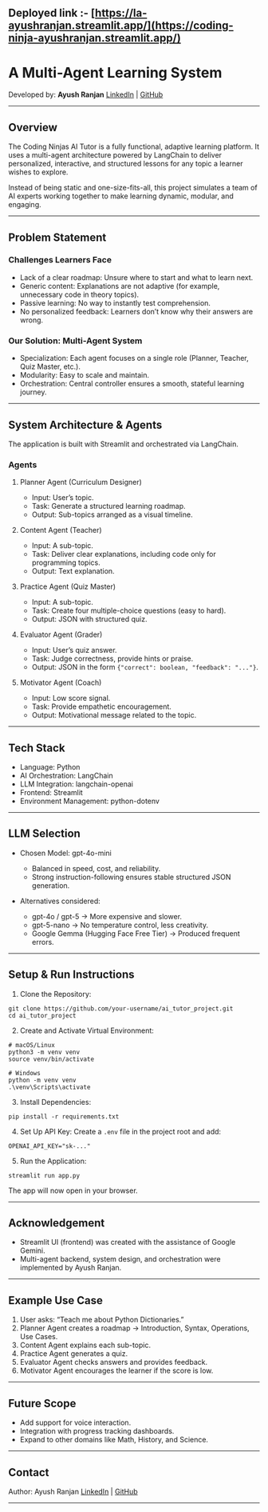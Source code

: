 Deployed link :- [https://la-ayushranjan.streamlit.app/](https://coding-ninja-ayushranjan.streamlit.app/)
---

# A Multi-Agent Learning System

Developed by: **Ayush Ranjan**
[LinkedIn](https://www.linkedin.com/in/ayushxranjan/) | [GitHub](https://github.com/arculus07)

---

## Overview

The Coding Ninjas AI Tutor is a fully functional, adaptive learning platform.
It uses a multi-agent architecture powered by LangChain to deliver personalized, interactive, and structured lessons for any topic a learner wishes to explore.

Instead of being static and one-size-fits-all, this project simulates a team of AI experts working together to make learning dynamic, modular, and engaging.

---

## Problem Statement

### Challenges Learners Face

* Lack of a clear roadmap: Unsure where to start and what to learn next.
* Generic content: Explanations are not adaptive (for example, unnecessary code in theory topics).
* Passive learning: No way to instantly test comprehension.
* No personalized feedback: Learners don’t know why their answers are wrong.

### Our Solution: Multi-Agent System

* Specialization: Each agent focuses on a single role (Planner, Teacher, Quiz Master, etc.).
* Modularity: Easy to scale and maintain.
* Orchestration: Central controller ensures a smooth, stateful learning journey.

---

## System Architecture & Agents

The application is built with Streamlit and orchestrated via LangChain.

### Agents

1. Planner Agent (Curriculum Designer)

   * Input: User’s topic.
   * Task: Generate a structured learning roadmap.
   * Output: Sub-topics arranged as a visual timeline.

2. Content Agent (Teacher)

   * Input: A sub-topic.
   * Task: Deliver clear explanations, including code only for programming topics.
   * Output: Text explanation.

3. Practice Agent (Quiz Master)

   * Input: A sub-topic.
   * Task: Create four multiple-choice questions (easy to hard).
   * Output: JSON with structured quiz.

4. Evaluator Agent (Grader)

   * Input: User’s quiz answer.
   * Task: Judge correctness, provide hints or praise.
   * Output: JSON in the form `{"correct": boolean, "feedback": "..."}`.

5. Motivator Agent (Coach)

   * Input: Low score signal.
   * Task: Provide empathetic encouragement.
   * Output: Motivational message related to the topic.

---

## Tech Stack

* Language: Python
* AI Orchestration: LangChain
* LLM Integration: langchain-openai
* Frontend: Streamlit
* Environment Management: python-dotenv

---

## LLM Selection

* Chosen Model: gpt-4o-mini

  * Balanced in speed, cost, and reliability.
  * Strong instruction-following ensures stable structured JSON generation.

* Alternatives considered:

  * gpt-4o / gpt-5 → More expensive and slower.
  * gpt-5-nano → No temperature control, less creativity.
  * Google Gemma (Hugging Face Free Tier) → Produced frequent errors.

---

## Setup & Run Instructions

1. Clone the Repository:

```
git clone https://github.com/your-username/ai_tutor_project.git
cd ai_tutor_project
```

2. Create and Activate Virtual Environment:

```
# macOS/Linux
python3 -m venv venv
source venv/bin/activate

# Windows
python -m venv venv
.\venv\Scripts\activate
```

3. Install Dependencies:

```
pip install -r requirements.txt
```

4. Set Up API Key:
   Create a `.env` file in the project root and add:

```
OPENAI_API_KEY="sk-..."
```

5. Run the Application:

```
streamlit run app.py
```

The app will now open in your browser.

---

## Acknowledgement

* Streamlit UI (frontend) was created with the assistance of Google Gemini.
* Multi-agent backend, system design, and orchestration were implemented by Ayush Ranjan.

---

## Example Use Case

1. User asks: “Teach me about Python Dictionaries.”
2. Planner Agent creates a roadmap → Introduction, Syntax, Operations, Use Cases.
3. Content Agent explains each sub-topic.
4. Practice Agent generates a quiz.
5. Evaluator Agent checks answers and provides feedback.
6. Motivator Agent encourages the learner if the score is low.

---

## Future Scope

* Add support for voice interaction.
* Integration with progress tracking dashboards.
* Expand to other domains like Math, History, and Science.

---

## Contact

Author: Ayush Ranjan
[LinkedIn](https://www.linkedin.com/in/ayushxranjan/) | [GitHub](https://github.com/arculus07)

---
